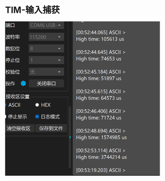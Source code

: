 # TIM-输入捕获

![屏幕截图 2025-07-02 005334.png](https://raw.githubusercontent.com/hazy1k/My-drawing-bed/main/2025/07/02-00-55-10-屏幕截图%202025-07-02%20005334.png)
